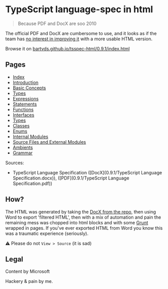# TypeScript language-spec in html

> Because PDF and DocX are soo 2010

The official PDF and DocX are cumbersome to use, and it looks as if the team has [no interest in improving it](https://typescript.codeplex.com/workitem/2143) with a more usable HTML version.

Browse it on [bartvds.github.io/tsspec-html/0.9.1/index.html](http://bartvds.github.io/tsspec-html/0.9.1)

## Pages

- [Index](http://bartvds.github.io/tsspec-html/0.9.1/dist/index.html)
- [Introduction](http://bartvds.github.io/tsspec-html/0.9.1/dist/introduction.html)
- [Basic Concepts](http://bartvds.github.io/tsspec-html/0.9.1/dist/basic_concepts.html)
- [Types](http://bartvds.github.io/tsspec-html/0.9.1/dist/types.html)
- [Expressions](http://bartvds.github.io/tsspec-html/0.9.1/dist/expressions.html)
- [Statements](http://bartvds.github.io/tsspec-html/0.9.1/dist/statements.html)
- [Functions](http://bartvds.github.io/tsspec-html/0.9.1/dist/functions.html)
- [Interfaces](http://bartvds.github.io/tsspec-html/0.9.1/dist/interfaces.html)
- [Types](http://bartvds.github.io/tsspec-html/0.9.1/dist/types.html)
- [Classes](http://bartvds.github.io/tsspec-html/0.9.1/dist/classes.html)
- [Enums](http://bartvds.github.io/tsspec-html/0.9.1/dist/enum.html)
- [Internal Modules](http://bartvds.github.io/tsspec-html/0.9.1/dist/internal_modules.html)
- [Source Files and External Modules](0.9.1/dist/external_modules.html)
- [Ambients](http://bartvds.github.io/tsspec-html/0.9.1/dist/ambient.html)
- [Grammar](http://bartvds.github.io/tsspec-html/0.9.1/dist/grammar.html)


Sources:

- TypeScript Language Specification ([DocX](0.9.1/TypeScript Language Specification.docx)), ([PDF](0.9.1/TypeScript Language Specification.pdf))


## How?

The HTML was generated by taking the [DocX from the repo](https://typescript.codeplex.com/SourceControl/latest), then using Word to export 'filtered HTML', then with a mix of automation and pain the remaining mess was chopped into html blocks and with some [Grunt](http://www.gruntjjs.com) wrapped in pages. If you've ever exported HTML from Word you know this was a traumatic experience (seriously). 

:warning: Please do not `View > Source` (it is sad) 

## Legal

Content by Microsoft

Hackery & pain by me.